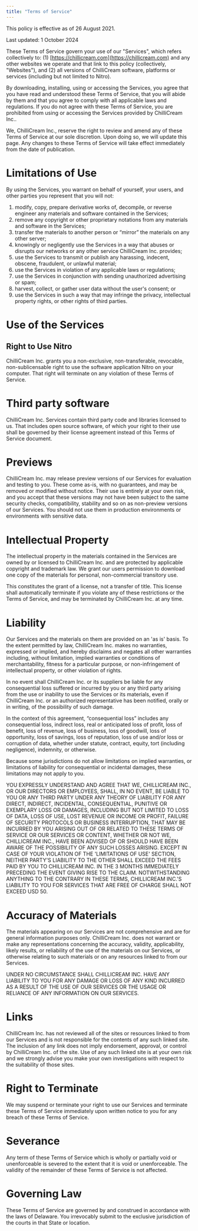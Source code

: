 ```yaml
---
title: "Terms of Service"
---
```


This policy is effective as of 26 August 2021.

Last updated: 1 October 2024

These Terms of Service govern your use of our "Services", which refers collectively to: (1) [https://chillicream.com](https://chillicream.com) and any other websites we operate and that link to this policy (collectively, "Websites"), and (2) all versions of ChilliCream software, platforms or services (including but not limited to Nitro).

By downloading, installing, using or accessing the Services, you agree that you have read and understood these Terms of Service, that you will abide by them and that you agree to comply with all applicable laws and regulations. If you do not agree with these Terms of Service, you are prohibited from using or accessing the Services provided by ChilliCream Inc..

We, ChilliCream Inc., reserve the right to review and amend any of these Terms of Service at our sole discretion. Upon doing so, we will update this page. Any changes to these Terms of Service will take effect immediately from the date of publication.

# Limitations of Use

By using the Services, you warrant on behalf of yourself, your users, and other parties you represent that you will not:

1. modify, copy, prepare derivative works of, decompile, or reverse engineer any materials and software contained in the Services;
1. remove any copyright or other proprietary notations from any materials and software in the Services;
1. transfer the materials to another person or “mirror” the materials on any other server;
1. knowingly or negligently use the Services in a way that abuses or disrupts our networks or any other service ChilliCream Inc. provides;
1. use the Services to transmit or publish any harassing, indecent, obscene, fraudulent, or unlawful material;
1. use the Services in violation of any applicable laws or regulations;
1. use the Services in conjunction with sending unauthorized advertising or spam;
1. harvest, collect, or gather user data without the user's consent; or
1. use the Services in such a way that may infringe the privacy, intellectual property rights, or other rights of third parties.

# Use of the Services

## Right to Use Nitro

ChilliCream Inc. grants you a non-exclusive, non-transferable, revocable, non-sublicensable right to use the software application Nitro on your computer. That right will terminate on any violation of these Terms of Service.

# Third party software

ChilliCream Inc. Services contain third party code and libraries licensed to us. That includes open source software, of which your right to their use shall be governed by their license agreement instead of this Terms of Service document.

# Previews

ChilliCream Inc. may release preview versions of our Services for evaluation and testing to you. These come as-is, with no guarantees, and may be removed or modified without notice. Their use is entirely at your own risk, and you accept that these versions may not have been subject to the same security checks, compatibility, stability and so on as non-preview versions of our Services. You should not use them in production environments or environments with sensitive data.

# Intellectual Property

The intellectual property in the materials contained in the Services are owned by or licensed to ChilliCream Inc. and are protected by applicable copyright and trademark law. We grant our users permission to download one copy of the materials for personal, non-commercial transitory use.

This constitutes the grant of a license, not a transfer of title. This license shall automatically terminate if you violate any of these restrictions or the Terms of Service, and may be terminated by ChilliCream Inc. at any time.

# Liability

Our Services and the materials on them are provided on an 'as is' basis. To the extent permitted by law, ChilliCream Inc. makes no warranties, expressed or implied, and hereby disclaims and negates all other warranties including, without limitation, implied warranties or conditions of merchantability, fitness for a particular purpose, or non-infringement of intellectual property, or other violation of rights.

In no event shall ChilliCream Inc. or its suppliers be liable for any consequential loss suffered or incurred by you or any third party arising from the use or inability to use the Services or its materials, even if ChilliCream Inc. or an authorized representative has been notified, orally or in writing, of the possibility of such damage.

In the context of this agreement, &ldquo;consequential loss&rdquo; includes any consequential loss, indirect loss, real or anticipated loss of profit, loss of benefit, loss of revenue, loss of business, loss of goodwill, loss of opportunity, loss of savings, loss of reputation, loss of use and/or loss or corruption of data, whether under statute, contract, equity, tort (including negligence), indemnity, or otherwise.

Because some jurisdictions do not allow limitations on implied warranties, or limitations of liability for consequential or incidental damages, these limitations may not apply to you.

YOU EXPRESSLY UNDERSTAND AND AGREE THAT WE, CHILLICREAM INC., OR OUR DIRECTORS OR EMPLOYEES, SHALL, IN NO EVENT, BE LIABLE TO YOU OR ANY THIRD PARTY UNDER ANY THEORY OF LIABILITY FOR ANY DIRECT, INDIRECT, INCIDENTAL, CONSEQUENTIAL, PUNITIVE OR EXEMPLARY LOSS OR DAMAGES, INCLUDING BUT NOT LIMITED TO LOSS OF DATA, LOSS OF USE, LOST REVENUE OR INCOME OR PROFIT, FAILURE OF SECURITY PROTOCOLS OR BUSINESS INTERRUPTION, THAT MAY BE INCURRED BY YOU ARISING OUT OF OR RELATED TO THESE TERMS OF SERVICE OR OUR SERVICES OR CONTENT, WHETHER OR NOT WE, CHILLICREAM INC., HAVE BEEN ADVISED OF OR SHOULD HAVE BEEN AWARE OF THE POSSIBILITY OF ANY SUCH LOSSES ARISING. EXCEPT IN CASE OF YOUR VIOLATION OF THE 'LIMITATIONS OF USE' SECTION, NEITHER PARTY'S LIABILITY TO THE OTHER SHALL EXCEED THE FEES PAID BY YOU TO CHILLICREAM INC. IN THE 3 MONTHS IMMEDIATELY PRECEDING THE EVENT GIVING RISE TO THE CLAIM. NOTWITHSTANDING ANYTHING TO THE CONTRARY IN THESE TERMS, CHILLICREAM INC.'S LIABILITY TO YOU FOR SERVICES THAT ARE FREE OF CHARGE SHALL NOT EXCEED USD 50.

# Accuracy of Materials

The materials appearing on our Services are not comprehensive and are for general information purposes only. ChilliCream Inc. does not warrant or make any representations concerning the accuracy, validity, applicability, likely results, or reliability of the use of the materials on our Services, or otherwise relating to such materials or on any resources linked to from our Services.

UNDER NO CIRCUMSTANCE SHALL CHILLICREAM INC. HAVE ANY LIABILITY TO YOU FOR ANY DAMAGE OR LOSS OF ANY KIND INCURRED AS A RESULT OF THE USE OF OUR SERVICES OR THE USAGE OR RELIANCE OF ANY INFORMATION ON OUR SERVICES.

# Links

ChilliCream Inc. has not reviewed all of the sites or resources linked to from our Services and is not responsible for the contents of any such linked site. The inclusion of any link does not imply endorsement, approval, or control by ChilliCream Inc. of the site. Use of any such linked site is at your own risk and we strongly advise you make your own investigations with respect to the suitability of those sites.

# Right to Terminate

We may suspend or terminate your right to use our Services and terminate these Terms of Service immediately upon written notice to you for any breach of these Terms of Service.

# Severance

Any term of these Terms of Service which is wholly or partially void or unenforceable is severed to the extent that it is void or unenforceable. The validity of the remainder of these Terms of Service is not affected.

# Governing Law

These Terms of Service are governed by and construed in accordance with the laws of Delaware. You irrevocably submit to the exclusive jurisdiction of the courts in that State or location.

